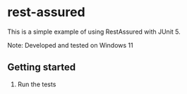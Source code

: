 # rest-assured

This is a simple example of using RestAssured with JUnit 5.

Note: Developed and tested on Windows 11

## Getting started

1. Run the tests